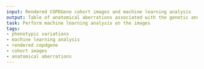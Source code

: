 ```yaml
---
input: Rendered COPDGene cohort images and machine learning analysis
output: Table of anatomical aberrations associated with the genetic and phenotypic variations
task: Perform machine learning analysis on the images
tags:
- phenotypic variations
- machine learning analysis
- rendered copdgene
- cohort images
- anatomical aberrations
---
```

